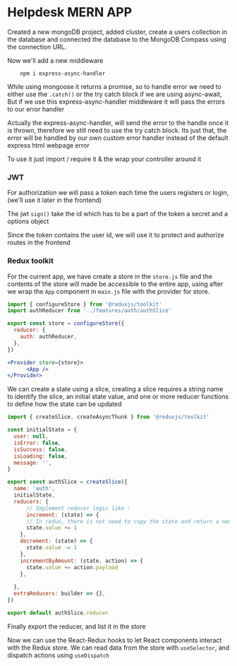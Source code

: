 # Helpdesk MERN APP

Created a new mongoDB project, added cluster, create a users collection in the database and connected the database to the MongoDB Compass using the connection URL.

Now we'll add a new middleware

```shell
    npm i express-async-handler
```

While using mongoose it returns a promise, so to handle error we need to either use the `.catch()` or the
try catch block if we are using async-await, But if we use this express-async-handler middleware it will pass the errors to our error handler

Actually the express-async-handler, will send the error to the handle once it is thrown, therefore we still need to use the try catch block. Its just that, the error will be handled by our own custom error handler instead of the default express html webpage error

To use it just import / require it & the wrap your controller around it

### JWT

For authorization we will pass a token each time the users registers or login, (we'll use it later in the frontend)

The jwt `sign()` take the id which has to be a part of the token a secret and a options object

Since the token contains the user id, we will use it to protect and authorize routes in the frontend

### Redux toolkit

For the current app, we have create a store in the `store.js` file and the contents of the store will made be accessible to the entire app, using after we wrap the `App` component in `main.js` file with the provider for store.

```js
import { configureStore } from '@reduxjs/toolkit'
import authReducer from '../features/auth/authSlice'

export const store = configureStore({
  reducer: {
    auth: authReducer,
  },
})

```

```jsx
<Provider store={store}>
      <App />
</Provider>
```

We can create a state using a slice, creating a slice requires a string name to identify the slice, an  initial state value, and one or more reducer functions to define how the state can be updated

```js
import { createSlice, createAsyncThunk } from '@reduxjs/toolkit'

const initialState = {
  user: null,
  isError: false,
  isSuccess: false,
  isLoading: false,
  message: '',
}

export const authSlice = createSlice({
  name: 'auth',
  initialState,
  reducers: {
      // Implement reducer logic like : 
      increment: (state) => {
      // In redux, there is not need to copy the state and return a new state, that is done under the hood using Immer library
      state.value += 1
    },
    decrement: (state) => {
      state.value -= 1
    },
    incrementByAmount: (state, action) => {
      state.value += action.payload
    },
      
  },
  extraReducers: builder => {},
})

export default authSlice.reducer
```

Finally export the reducer, and list it in the store

Now we can use the React-Redux hooks to let React components interact  with the Redux store. We can read data from the store with `useSelector`, and dispatch actions using `useDispatch`
